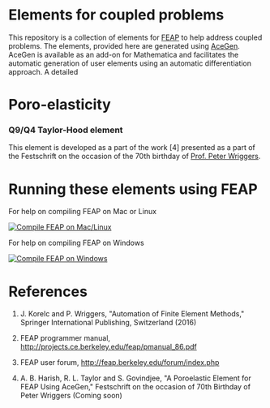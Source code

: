 # Elements for coupled problems

This repository is a collection of elements for <a href="http://projects.ce.berkeley.edu/feap/">FEAP</a> to help address coupled problems. The elements, provided here are generated using <a href = "http://symech.fgg.uni-lj.si/">AceGen</a>. AceGen is available as an add-on for Mathematica and facilitates the automatic generation of user elements using an automatic differentiation approach. A detailed 

# Poro-elasticity

### Q9/Q4 Taylor-Hood element
This element is developed as a part of the work [4] presented as a part of the Festschrift on the occasion of the 70th birthday of <a href="https://www.ikm.uni-hannover.de/de/wriggers/">Prof. Peter Wriggers</a>. 

# Running these elements using FEAP
For help on compiling FEAP on Mac or Linux

[![Compile FEAP on Mac/Linux](http://img.youtube.com/vi/_ohQ__rqq3Y/0.jpg)](http://www.youtube.com/watch?v=_ohQ__rqq3Y)

For help on compiling FEAP on Windows

[![Compile FEAP on Windows](http://img.youtube.com/vi/7QAh6QvOT6s/0.jpg)](http://www.youtube.com/watch?v=7QAh6QvOT6s)

# References
1. J. Korelc and P. Wriggers, "Automation of Finite Element Methods," Springer International Publishing, Switzerland (2016)

2. FEAP programmer manual, http://projects.ce.berkeley.edu/feap/pmanual_86.pdf

3. FEAP user forum, http://feap.berkeley.edu/forum/index.php

4. A. B. Harish, R. L. Taylor and S. Govindjee, "A Poroelastic Element for FEAP Using AceGen," Festschrift on the occasion of 70th Birthday of Peter Wriggers (Coming soon)